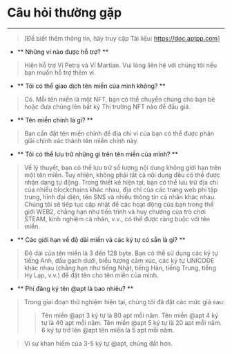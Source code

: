 ﻿# Câu hỏi thường gặp
- - -

> [Để biết thêm thông tin, hãy truy cập Tài liệu: <https://doc.aptpp.com>]

* ** Những ví nào được hỗ trợ? **
> Hiện hỗ trợ Ví Petra và Ví Martian. Vui lòng liên hệ với chúng tôi nếu bạn muốn hỗ trợ thêm ví.

* ** Tôi có thể giao dịch tên miền của mình không? **
> Có. Mỗi tên miền là một NFT, bạn có thể chuyển chúng cho bạn bè hoặc đưa chúng lên bất kỳ Thị trường NFT nào để đấu giá.

* ** Tên miền chính là gì? **
> Bạn cần đặt tên miền chính để địa chỉ ví của bạn có thể được phân giải chính xác thành tên miền chính này.

* ** Tôi có thể lưu trữ những gì trên tên miền của mình? **
> Về lý thuyết, bạn có thể lưu trữ số lượng nội dung không giới hạn trên một tên miền. Tuy nhiên, không phải tất cả nội dung đều có thể được nhận dạng tự động. Trong thiết kế hiện tại, bạn có thể lưu trữ địa chỉ của nhiều blockchains khác nhau, địa chỉ của các trang web phi tập trung, hình đại diện, tên SNS và nhiều thông tin cá nhân khác nhau. Chúng tôi sẽ tiếp tục cập nhật để các hoạt động của bạn trong thế giới WEB2, chẳng hạn như tiến trình và huy chương của trò chơi STEAM, kinh nghiệm cá nhân, v.v., có thể được ràng buộc với tên miền.

* ** Các giới hạn về độ dài miền và các ký tự có sẵn là gì? **
> Độ dài của tên miền là 3 đến 128 byte. Bạn có thể sử dụng các ký tự tiếng Anh, dấu gạch dưới, biểu tượng cảm xúc, các ký tự UNICODE khác nhau (chẳng hạn như tiếng Nhật, tiếng Hàn, tiếng Trung, tiếng Hy Lạp, v.v.) để đặt tên cho tên miền của mình.

* ** Phí đăng ký tên @apt là bao nhiêu? **
> Trong giai đoạn thử nghiệm hiện tại, chúng tôi đã đặt các mức giá sau:
>> Tên miền @apt 3 ký tự là 80 apt mỗi năm.
>> Tên miền @apt 4 ký tự là 40 apt mỗi năm.
>> Tên miền @apt 5 ký tự là 20 apt mỗi năm.
>> 6 ký tự trở lên @apt tên miền là 5 apt mỗi năm.

> Vì sự khan hiếm của 3-5 ký tự @apt, chúng đắt hơn.